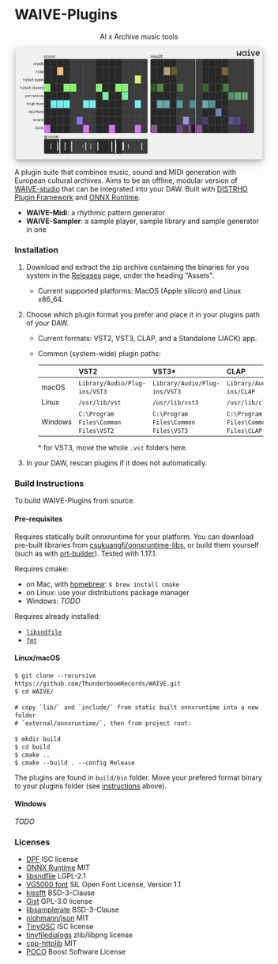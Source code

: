 # WAIVE-Plugins

<p align="center">    
AI x Archive music tools
</p>

<p align="center">
    <img 
        src="assets/screenshot.png" 
        style="border-radius: 4px; box-shadow: 0 4px 8px rgba(0, 0, 0, 0.2), 0 6px 20px 0 rgba(0, 0, 0, 0.19);"
        width="500"
    >
</p>

A plugin suite that combines music, sound and MIDI generation with European cultural archives. 
Aims to be an offline, modular version of [WAIVE-studio](https://www.waive.studio/) that can be integrated into your DAW.
Built with [DISTRHO Plugin Framework](https://github.com/DISTRHO/DPF) and [ONNX Runtime](https://github.com/microsoft/onnxruntime).

- **WAIVE-Midi**: a rhythmic pattern generator
- **WAIVE-Sampler**: a sample player, sample library and sample generator in one

### Installation
1. Download and extract the zip archive containing the binaries for you system in the [Releases](https://github.com/ThunderboomRecords/WAIVE/releases) page, under the heading "Assets".
    - Current supported platforms: MacOS (Apple silicon) and Linux x86_64.
2. Choose which plugin format you prefer and place it in your plugins path of your DAW. 
    - Current formats: VST2, VST3, CLAP, and a Standalone (JACK) app.
    - Common (system-wide) plugin paths:
      
        |          |  VST2                                 |  VST3*                               |  CLAP                                 |
        |----------|---------------------------------------|--------------------------------------|---------------------------------------|
        | macOS    | `Library/Audio/Plug-ins/VST3`         | `Library/Audio/Plug-ins/VST3`        | `Library/Audio/Plug-ins/CLAP`         |
        | Linux    | `/usr/lib/vst`                        | `/usr/lib/vst3`                      |  `/usr/lib/clap`                      |
        | Windows  | `C:\Program Files\Common Files\VST2`  | `C:\Program Files\Common Files\VST3` | `C:\Program Files\Common Files\CLAP`  |
      
       \* for VST3, move the whole `.vst` folders here. 
   
4. In your DAW, rescan plugins if it does not automatically. 

### Build Instructions
To build WAIVE-Plugins from source.

#### Pre-requisites
Requires statically built onnxruntime for your platform. You can download pre-built libraries from [csukuangfj/onnxruntime-libs](https://huggingface.co/csukuangfj/onnxruntime-libs/tree/main), or build them yourself (such as with [ort-builder](https://github.com/olilarkin/ort-builder/tree/bfbd362c9660fce9600a43732e3f8b53d5fb243a)).
Tested with 1.17.1.

Requires cmake:
- on Mac, with [homebrew](https://brew.sh/): ```$ brew install cmake```
- on Linux: use your distributions package manager
- Windows: *TODO*

Requires already installed:
- [`libsndfile`](https://libsndfile.github.io/libsndfile/)
- [`fmt`](https://fmt.dev/latest/index.html) 

#### Linux/macOS
```shell
$ git clone --recursive https://github.com/ThunderboomRecords/WAIVE.git
$ cd WAIVE/

# copy `lib/` and `include/` from static built onnxruntime into a new folder 
# `external/onnxruntime/`, then from project root:

$ mkdir build
$ cd build
$ cmake ..
$ cmake --build . --config Release
```

The plugins are found in ```build/bin``` folder. Move your prefered format binary to your plugins folder (see [instructions](#installation) above).

#### Windows

*TODO*


### Licenses

- [DPF](https://github.com/DISTRHO/DPF?tab=ISC-1-ov-file) ISC license
- [ONNX Runtime](https://github.com/microsoft/onnxruntime) MIT
- [libsndfile](https://github.com/libsndfile/libsndfile?tab=LGPL-2.1-1-ov-file) LGPL-2.1 
- [VG5000 font](https://velvetyne.fr/fonts/vg5000/) SIL Open Font License, Version 1.1
- [kissfft](https://github.com/mborgerding/kissfft) BSD-3-Clause
- [Gist](https://github.com/adamstark/Gist) GPL-3.0 license
- [libsamplerate](https://github.com/libsndfile/libsamplerate) BSD-3-Clause
- [nlohmann/json](https://github.com/nlohmann/json) MIT
- [TinyOSC](https://github.com/mhroth/tinyosc/tree/master) ISC license
- [tinyfiledialogs](https://sourceforge.net/projects/tinyfiledialogs/) zlib/libpng license
- [cpp-httplib](https://github.com/yhirose/cpp-httplib) MIT
- [POCO](https://github.com/pocoproject/poco) Boost Software License